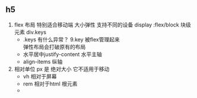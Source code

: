 ## h5
1. flex 布局  特别适合移动端  大小弹性  支持不同的设备
    display :flex/block
    块级元素 div.keys
    - .keys 有什么异常？ 
    9.key 被flex管理起来  
    弹性布局会打破原有的布局
    - 水平居中justify-content 水平主轴
    - align-items 纵轴
2. 相对单位
    px 是 绝对大小   它不适用于移动
    - vh 相对于屏幕 
    - rem 相对于html 根元素
    - 